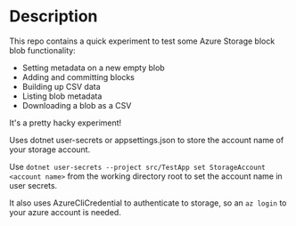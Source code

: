 # Description

This repo contains a quick experiment to test some Azure Storage block blob functionality:

- Setting metadata on a new empty blob
- Adding and committing blocks
- Building up CSV data
- Listing blob metadata
- Downloading a blob as a CSV

It's a pretty hacky experiment!

Uses dotnet user-secrets or appsettings.json to store the account name of your storage account.

Use `dotnet user-secrets --project src/TestApp set StorageAccount <account name>` from the working directory root to set the account name in user secrets.

It also uses AzureCliCredential to authenticate to storage, so an `az login` to your azure account is needed.

